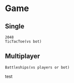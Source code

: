 # Game
  ## Single
    2048
    TicTacToe(vs bot)
  ## Multiplayer
    Battleships(vs players or bot)
test
    
  
